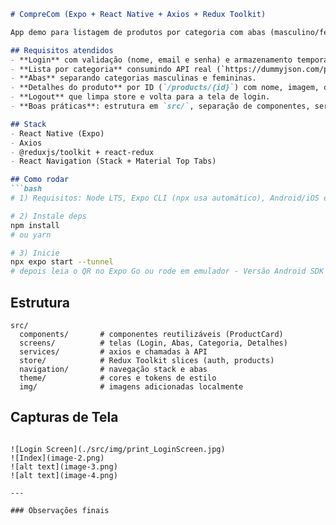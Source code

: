 ```md
# CompreCom (Expo + React Native + Axios + Redux Toolkit)

App demo para listagem de produtos por categoria com abas (masculino/feminino), detalhes por ID e login simulado.

## Requisitos atendidos
- **Login** com validação (nome, email e senha) e armazenamento temporário via **Redux Toolkit**.
- **Lista por categoria** consumindo API real (`https://dummyjson.com/products/category/{categoria}`) usando **Axios**.
- **Abas** separando categorias masculinas e femininas.
- **Detalhes do produto** por ID (`/products/{id}`) com nome, imagem, descrição, preço e desconto.
- **Logout** que limpa store e volta para a tela de login.
- **Boas práticas**: estrutura em `src/`, separação de componentes, serviços, store e telas; loading/errors; navegação clara.

## Stack
- React Native (Expo)
- Axios
- @reduxjs/toolkit + react-redux
- React Navigation (Stack + Material Top Tabs)

## Como rodar
```bash
# 1) Requisitos: Node LTS, Expo CLI (npx usa automático), Android/iOS emulator ou Expo Go no celular

# 2) Instale deps
npm install
# ou yarn

# 3) Inicie
npx expo start --tunnel
# depois leia o QR no Expo Go ou rode em emulador - Versão Android SDK 51 (https://expo.dev/go?sdkVersion=51&platform=android&device=true)

```

## Estrutura
```
src/
  components/       # componentes reutilizáveis (ProductCard)
  screens/          # telas (Login, Abas, Categoria, Detalhes)
  services/         # axios e chamadas à API
  store/            # Redux Toolkit slices (auth, products)
  navigation/       # navegação stack e abas
  theme/            # cores e tokens de estilo
  img/              # imagens adicionadas localmente
```

## Capturas de Tela
```

![Login Screen](./src/img/print_LoginScreen.jpg)
![Index](image-2.png)
![alt text](image-3.png)
![alt text](image-4.png)

---

### Observações finais

